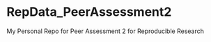 RepData_PeerAssessment2
=======================

My Personal Repo for Peer Assessment 2 for Reproducible Research
